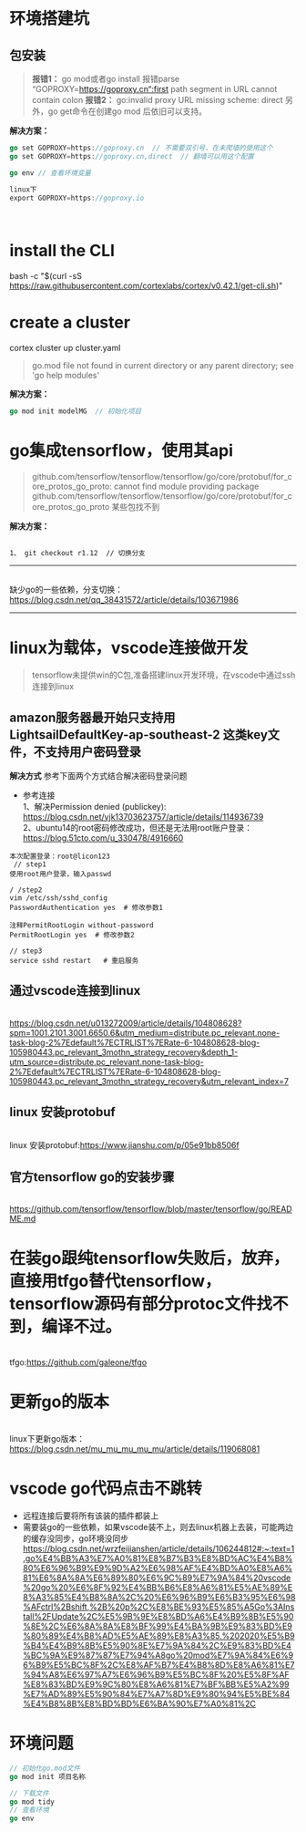 # 环境搭建坑

## 包安装
>**报错1：** go mod或者go install 报错parse “GOPROXY=https://goproxy.cn“:first path segment in URL cannot contain colon
**报错2：** go:invalid proxy URL missing scheme: direct
另外，go get命令在创建go mod 后依旧可以支持。


**解决方案：**
```go
go set GOPROXY=https://goproxy.cn  // 不需要双引号，在未爬墙的使用这个
go set GOPROXY=https://goproxy.cn,direct  // 翻墙可以用这个配置

go env // 查看环境变量

linux下
export GOPROXY=https://goproxy.io

 
 ```


# install the CLI
bash -c "$(curl -sS https://raw.githubusercontent.com/cortexlabs/cortex/v0.42.1/get-cli.sh)"

# create a cluster
cortex cluster up cluster.yaml

 > go.mod file not found in current directory or any parent directory; see 'go help modules'

 **解决方案：**
 ```go
 go mod init modelMG  // 初始化项目

 ```


# go集成tensorflow，使用其api

> github.com/tensorflow/tensorflow/tensorflow/go/core/protobuf/for_core_protos_go_proto: cannot find module providing package github.com/tensorflow/tensorflow/tensorflow/go/core/protobuf/for_core_protos_go_proto
某些包找不到

**解决方案：**

```git

1、 git checkout r1.12  // 切换分支

```


****

<br/> 缺少go的一些依赖，分支切换：https://blog.csdn.net/qq_38431572/article/details/103671986

****


# linux为载体，vscode连接做开发

> tensorflow未提供win的C包,准备搭建linux开发环境，在vscode中通过ssh连接到linux

## amazon服务器最开始只支持用 LightsailDefaultKey-ap-southeast-2  这类key文件，不支持用户密码登录



**解决方式**
参考下面两个方式结合解决密码登录问题

- 参考连接
<br/>1、解决Permission denied (publickey): https://blog.csdn.net/yjk13703623757/article/details/114936739
<br/>2、ubuntu14的root密码修改成功，但还是无法用root账户登录：https://blog.51cto.com/u_330478/4916660


```linux
本次配置登录：root@licon123
 // step1
使用root用户登录，输入passwd

/ /step2
vim /etc/ssh/sshd_config 
PasswordAuthentication yes  # 修改参数1

注释PermitRootLogin without-password  
PermitRootLogin yes  # 修改参数2

// step3
service sshd restart   # 重启服务 

```


## 通过vscode连接到linux

<br/>https://blog.csdn.net/u013272009/article/details/104808628?spm=1001.2101.3001.6650.6&utm_medium=distribute.pc_relevant.none-task-blog-2%7Edefault%7ECTRLIST%7ERate-6-104808628-blog-105980443.pc_relevant_3mothn_strategy_recovery&depth_1-utm_source=distribute.pc_relevant.none-task-blog-2%7Edefault%7ECTRLIST%7ERate-6-104808628-blog-105980443.pc_relevant_3mothn_strategy_recovery&utm_relevant_index=7



## linux 安装protobuf

<br/>linux 安装protobuf:https://www.jianshu.com/p/05e91bb8506f

## 官方tensorflow go的安装步骤
<br/> https://github.com/tensorflow/tensorflow/blob/master/tensorflow/go/README.md


# 在装go跟纯tensorflow失败后，放弃，直接用tfgo替代tensorflow，tensorflow源码有部分protoc文件找不到，编译不过。
</br>tfgo:https://github.com/galeone/tfgo


# 更新go的版本
<br/>linux下更新go版本：https://blog.csdn.net/mu_mu_mu_mu_mu/article/details/119068081

# vscode go代码点击不跳转

- 远程连接后要将所有该装的插件都装上
- 需要装go的一些依赖，如果vscode装不上，则去linux机器上去装，可能两边的缓存没同步，go环境没同步
<br/>https://blog.csdn.net/wrzfeijianshen/article/details/106244812#:~:text=1.go%E4%BB%A3%E7%A0%81%E8%B7%B3%E8%BD%AC%E4%B8%80%E6%96%B9%E9%9D%A2%E6%98%AF%E4%BD%A0%E8%A6%81%E6%8A%8A%E6%89%80%E6%9C%89%E7%9A%84%20vscode%20go%20%E6%8F%92%E4%BB%B6%E8%A6%81%E5%AE%89%E8%A3%85%E4%B8%8A%2C%20%E6%96%B9%E6%B3%95%E6%98%AFctrl%2Bshift,%2B%20p%2C%E8%BE%93%E5%85%A5Go%3AInstall%2FUpdate%2C%E5%9B%9E%E8%BD%A6%E4%B9%8B%E5%90%8E%2C%E6%8A%8A%E8%BF%99%E4%BA%9B%E9%83%BD%E9%80%89%E4%B8%AD%E5%AE%89%E8%A3%85.%202020%E5%B9%B4%E4%B9%8B%E5%90%8E%E7%9A%84%2C%E9%83%BD%E4%BC%9A%E9%87%87%E7%94%A8go%20mod%E7%9A%84%E6%96%B9%E5%BC%8F%2C%E8%AF%B7%E4%B8%8D%E8%A6%81%E7%94%A8%E6%97%A7%E6%96%B9%E5%BC%8F%20%E5%8F%AF%E8%83%BD%E9%9C%80%E8%A6%81%E7%BF%BB%E5%A2%99%E7%AD%89%E5%90%84%E7%A7%8D%E9%80%94%E5%BE%84%E4%B8%8B%E8%BD%BD%E6%BA%90%E7%A0%81%2C



# 环境问题
```go
// 初始化go.mod文件
go mod init 项目名称 

// 下载文件
go mod tidy
// 查看环境
go env
```